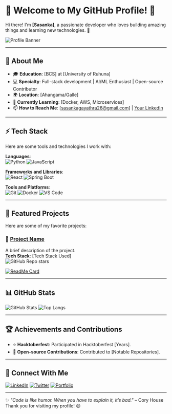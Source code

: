 # 🌟 Welcome to My GitHub Profile! 🌟

Hi there! I'm **[Sasanka]**, a passionate developer who loves building amazing things and learning new technologies. 🚀

![Profile Banner](https://via.placeholder.com/800x200?text=Welcome+to+My+GitHub+Profile)

---

## 🌟 About Me
- 🎓 **Education**: [BCS] at [University of Ruhuna]
- 💻 **Specialty**: Full-stack development | AI/ML Enthusiast | Open-source Contributor
- 🌍 **Location**: [Ahangama/Galle]
- 🌱 **Currently Learning**: [Docker, AWS, Microservices]
- 📫 **How to Reach Me**: [sasankagayathra26@gmail.com] | [Your LinkedIn](#)

---

## ⚡ Tech Stack
Here are some tools and technologies I work with:

**Languages**:  
![Python](https://img.shields.io/badge/-Python-3776AB?style=for-the-badge&logo=python&logoColor=white)
![JavaScript](https://img.shields.io/badge/-JavaScript-F7DF1E?style=for-the-badge&logo=javascript&logoColor=black)

**Frameworks and Libraries**:  
![React](https://img.shields.io/badge/-React-61DAFB?style=for-the-badge&logo=react&logoColor=black)
![Spring Boot](https://img.shields.io/badge/-Spring%20Boot-6DB33F?style=for-the-badge&logo=springboot&logoColor=white)

**Tools and Platforms**:  
![Git](https://img.shields.io/badge/-Git-F05032?style=for-the-badge&logo=git&logoColor=white)
![Docker](https://img.shields.io/badge/-Docker-2496ED?style=for-the-badge&logo=docker&logoColor=white)
![VS Code](https://img.shields.io/badge/-VS%20Code-007ACC?style=for-the-badge&logo=visualstudiocode&logoColor=white)

---

## 🌟 Featured Projects
Here are some of my favorite projects:

### 🚀 [Project Name](#)
A brief description of the project.  
**Tech Stack**: [Tech Stack Used]  
![GitHub Repo stars](https://img.shields.io/github/stars/yourusername/reponame?style=social)

[![ReadMe Card](https://github-readme-stats.vercel.app/api/pin/?username=yourusername&repo=yourreponame)](https://github.com/yourusername/yourreponame)

---

## 📊 GitHub Stats
![GitHub Stats](https://github-readme-stats.vercel.app/api?username=yourusername&show_icons=true&theme=radical)
![Top Langs](https://github-readme-stats.vercel.app/api/top-langs/?username=yourusername&layout=compact&theme=radical)

---

## 🏆 Achievements and Contributions
- ⭐ **Hacktoberfest**: Participated in Hacktoberfest [Years].
- 📘 **Open-source Contributions**: Contributed to [Notable Repositories].

---

## 🤝 Connect With Me
[![LinkedIn](https://img.shields.io/badge/-LinkedIn-0077B5?style=for-the-badge&logo=linkedin&logoColor=white)](https://linkedin.com/in/yourprofile)
[![Twitter](https://img.shields.io/badge/-Twitter-1DA1F2?style=for-the-badge&logo=twitter&logoColor=white)](https://twitter.com/yourhandle)
[![Portfolio](https://img.shields.io/badge/-Portfolio-000?style=for-the-badge&logo=react&logoColor=white)](https://yourportfolio.com)

---

✨ _"Code is like humor. When you have to explain it, it’s bad."_ – Cory House  
Thank you for visiting my profile! 😊
